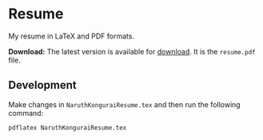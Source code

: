 # Resume

My resume in LaTeX and PDF formats.

**Download:** The latest version is available for [download](https://github.com/naruthk/resume/blob/main/NaruthKonguraiResume.pdf). It is the `resume.pdf` file.

## Development

Make changes in `NaruthKonguraiResume.tex` and then run the following command:

```bash
pdflatex NaruthKonguraiResume.tex
```
